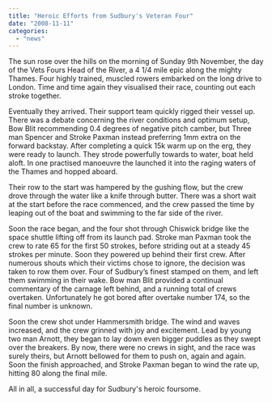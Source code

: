 ```yaml
---
title: "Heroic Efforts from Sudbury's Veteran Four"
date: "2008-11-11"
categories: 
  - "news"
---
```


The sun rose over the hills on the morning of Sunday 9th November, the day of the Vets Fours Head of the River, a 4 1/4 mile epic along the mighty Thames. Four highly trained, muscled rowers embarked on the long drive to London. Time and time again they visualised their race, counting out each stroke together.

Eventually they arrived. Their support team quickly rigged their vessel up. There was a debate concerning the river conditions and optimum setup, Bow Blit recommending 0.4 degrees of negative pitch camber, but Three man Spencer and Stroke Paxman instead preferring 1mm extra on the forward backstay. After completing a quick 15k warm up on the erg, they were ready to launch. They strode powerfully towards to water, boat held aloft. In one practised manoeuvre the launched it into the raging waters of the Thames and hopped aboard.

Their row to the start was hampered by the gushing flow, but the crew drove through the water like a knife through butter. There was a short wait at the start before the race commenced, and the crew passed the time by leaping out of the boat and swimming to the far side of the river.

Soon the race began, and the four shot through Chiswick bridge like the space shuttle lifting off from its launch pad. Stroke man Paxman took the crew to rate 65 for the first 50 strokes, before striding out at a steady 45 strokes per minute. Soon they powered up behind their first crew. After numerous shouts which their victims chose to ignore, the decision was taken to row them over. Four of Sudbury’s finest stamped on them, and left them swimming in their wake. Bow man Blit provided a continual commentary of the carnage left behind, and a running total of crews overtaken. Unfortunately he got bored after overtake number 174, so the final number is unknown.

Soon the crew shot under Hammersmith bridge. The wind and waves increased, and the crew grinned with joy and excitement. Lead by young two man Arnott, they began to lay down even bigger puddles as they swept over the breakers. By now, there were no crews in sight, and the race was surely theirs, but Arnott bellowed for them to push on, again and again. Soon the finish approached, and Stroke Paxman began to wind the rate up, hitting 80 along the final mile.

All in all, a successful day for Sudbury's heroic foursome.
